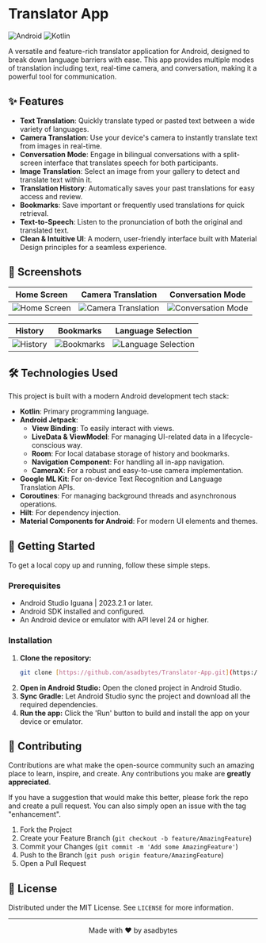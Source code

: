 # Translator App

![Android](https://img.shields.io/badge/Android-3DDC84?style=for-the-badge&logo=android&logoColor=white)
![Kotlin](https://img.shields.io/badge/Kotlin-7F52FF?style=for-the-badge&logo=kotlin&logoColor=white)

A versatile and feature-rich translator application for Android, designed to break down language barriers with ease. This app provides multiple modes of translation including text, real-time camera, and conversation, making it a powerful tool for communication.

## ✨ Features

* **Text Translation**: Quickly translate typed or pasted text between a wide variety of languages.
* **Camera Translation**: Use your device's camera to instantly translate text from images in real-time.
* **Conversation Mode**: Engage in bilingual conversations with a split-screen interface that translates speech for both participants.
* **Image Translation**: Select an image from your gallery to detect and translate text within it.
* **Translation History**: Automatically saves your past translations for easy access and review.
* **Bookmarks**: Save important or frequently used translations for quick retrieval.
* **Text-to-Speech**: Listen to the pronunciation of both the original and translated text.
* **Clean & Intuitive UI**: A modern, user-friendly interface built with Material Design principles for a seamless experience.

## 📸 Screenshots

| Home Screen                                     | Camera Translation                                | Conversation Mode                               |
| ----------------------------------------------- | ------------------------------------------------- | ----------------------------------------------- |
| <img src="https://placehold.co/250x500/FFFFFF/000000?text=Home+Screen" alt="Home Screen"> | <img src="https://placehold.co/250x500/FFFFFF/000000?text=Camera+Screen" alt="Camera Translation"> | <img src="https://placehold.co/250x500/FFFFFF/000000?text=Conversation+Screen" alt="Conversation Mode"> |

| History                                         | Bookmarks                                       | Language Selection                              |
| ----------------------------------------------- | ----------------------------------------------- | ----------------------------------------------- |
| <img src="https://placehold.co/250x500/FFFFFF/000000?text=History+Screen" alt="History">   | <img src="https://placehold.co/250x500/FFFFFF/000000?text=Bookmarks+Screen" alt="Bookmarks"> | <img src="https://placehold.co/250x500/FFFFFF/000000?text=Language+Select" alt="Language Selection"> |

## 🛠️ Technologies Used

This project is built with a modern Android development tech stack:

* **Kotlin**: Primary programming language.
* **Android Jetpack**:
    * **View Binding**: To easily interact with views.
    * **LiveData & ViewModel**: For managing UI-related data in a lifecycle-conscious way.
    * **Room**: For local database storage of history and bookmarks.
    * **Navigation Component**: For handling all in-app navigation.
    * **CameraX**: For a robust and easy-to-use camera implementation.
* **Google ML Kit**: For on-device Text Recognition and Language Translation APIs.
* **Coroutines**: For managing background threads and asynchronous operations.
* **Hilt**: For dependency injection.
* **Material Components for Android**: For modern UI elements and themes.

## 🚀 Getting Started

To get a local copy up and running, follow these simple steps.

### Prerequisites

* Android Studio Iguana | 2023.2.1 or later.
* Android SDK installed and configured.
* An Android device or emulator with API level 24 or higher.

### Installation

1.  **Clone the repository:**
    ```sh
    git clone [https://github.com/asadbytes/Translator-App.git](https://github.com/asadbytes/Translator-App.git)
    ```
2.  **Open in Android Studio:**
    Open the cloned project in Android Studio.
3.  **Sync Gradle:**
    Let Android Studio sync the project and download all the required dependencies.
4.  **Run the app:**
    Click the 'Run' button to build and install the app on your device or emulator.

## 🤝 Contributing

Contributions are what make the open-source community such an amazing place to learn, inspire, and create. Any contributions you make are **greatly appreciated**.

If you have a suggestion that would make this better, please fork the repo and create a pull request. You can also simply open an issue with the tag "enhancement".

1.  Fork the Project
2.  Create your Feature Branch (`git checkout -b feature/AmazingFeature`)
3.  Commit your Changes (`git commit -m 'Add some AmazingFeature'`)
4.  Push to the Branch (`git push origin feature/AmazingFeature`)
5.  Open a Pull Request

## 📄 License

Distributed under the MIT License. See `LICENSE` for more information.

---

<p align="center">
  Made with ❤️ by asadbytes
</p>
